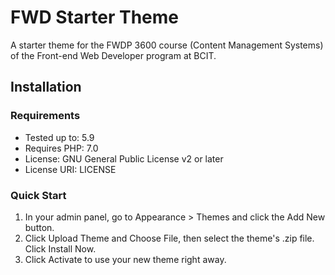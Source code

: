 FWD Starter Theme
===

A starter theme for the FWDP 3600 course (Content Management Systems) of the Front-end Web Developer program at BCIT.

Installation
---------------

### Requirements

- Tested up to: 5.9
- Requires PHP: 7.0
- License: GNU General Public License v2 or later
- License URI: LICENSE

### Quick Start

1. In your admin panel, go to Appearance > Themes and click the Add New button.
2. Click Upload Theme and Choose File, then select the theme's .zip file. Click Install Now.
3. Click Activate to use your new theme right away.